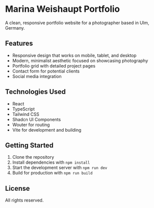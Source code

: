 # Marina Weishaupt Portfolio

A clean, responsive portfolio website for a photographer based in Ulm, Germany.

## Features

- Responsive design that works on mobile, tablet, and desktop
- Modern, minimalist aesthetic focused on showcasing photography
- Portfolio grid with detailed project pages
- Contact form for potential clients
- Social media integration

## Technologies Used

- React
- TypeScript
- Tailwind CSS
- Shadcn UI Components
- Wouter for routing
- Vite for development and building

## Getting Started

1. Clone the repository
2. Install dependencies with `npm install`
3. Start the development server with `npm run dev`
4. Build for production with `npm run build`

## License

All rights reserved.